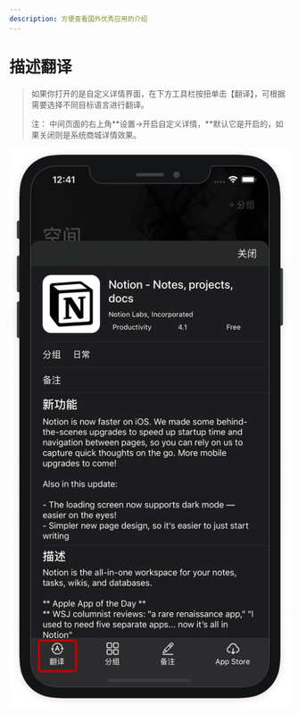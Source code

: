```yaml
---
description: 方便查看国外优秀应用的介绍
---
```


# 描述翻译

> 如果你打开的是自定义详情界面，在下方工具栏按扭单击【翻译】，可根据需要选择不同目标语言进行翻译。
>
> 注： 中间页面的右上角**设置-&gt;开启自定义详情，**默认它是开启的，如果关闭则是系统商城详情效果。

![](../.gitbook/assets/trans.png)



